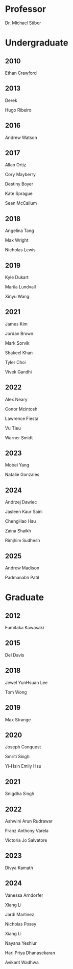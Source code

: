 <!-- Please add your name in alphabetic order under your respective degree and year (If you are the first one for your year, add your year in chronological order)-->
# Professor 
Dr. Michael Stiber

# Undergraduate 

## 2010
Ethan Crawford

## 2013
Derek 

Hugo Ribeiro

## 2016
Andrew Watson

## 2017
Allan Ortiz

Cory Mayberry

Destiny Boyer

Kate Sprague

Sean McCallum

## 2018
Angelina Tang

Max Wright

Nicholas Lewis

## 2019
Kyle Dukart

Mariia Lundvall

Xinyu Wang

## 2021
James Kim

Jordan Brown

Mark Sorvik

Shakeel Khan

Tyler Choi

Vivek Gandhi

## 2022
Alex Neary 

Conor Mcintosh

Lawrence Fiesta

Vu Tieu

Warner Smidt

## 2023
Mobei Yang

Natalie Gonzales

## 2024
Andrzej Dawiec 

Jasleen Kaur Saini

ChengHao Hsu

Zaina Shaikh

Rimjhim Sudhesh

## 2025
Andrew Madison

Padmanabh Patil

<!-- ---------------------------------------------------------------------------------- -->
# Graduate

## 2012
Fumitaka Kawasaki  

## 2015
Del Davis

## 2018
Jewel YunHsuan Lee 

Tom Wong

## 2019
Max Strange    

## 2020
Joseph Conquest

Smriti Singh       

Yi-Hsin Emily Hsu   

## 2021
Snigdha Singh     

## 2022
Ashwini Arun Rudrawar 

Franz Anthony Varela 

Victoria Jo Salvatore 

## 2023
Divya Kamath    

## 2024
Vanessa Arndorfer

Xiang Li

Jardi Martinez

Nicholas Posey

Xiang Li

Nayana Yeshlur

Hari Priya Dhanasekaran

Avikant Wadhwa